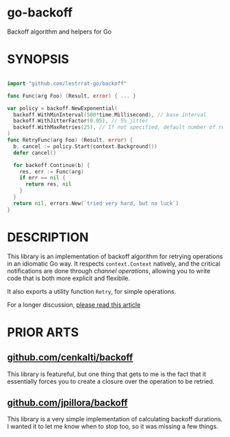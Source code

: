 # go-backoff

Backoff algorithm and helpers for Go

# SYNOPSIS

```go

import "github.com/lestrrat-go/backoff"

func Func(arg Foo) (Result, error) { ... }

var policy = backoff.NewExponential(
  backoff.WithMinInterval(500*time.Millisecond), // base interval
  backoff.WithJitterFactor(0.05), // 5% jitter
  backoff.WithMaxRetries(25), // If not specified, default number of retries is 10
)
func RetryFunc(arg Foo) (Result, error) {
  b, cancel := policy.Start(context.Background())
  defer cancel()

  for backoff.Continue(b) {
    res, err := Func(arg)
    if err == nil {
      return res, nil
    }
  }
  return nil, errors.New(`tried very hard, but no luck`)
}
```

# DESCRIPTION

This library is an implementation of backoff algorithm for retrying operations
in an idiomatic Go way. It respects `context.Context` natively, and the critical
notifications are done through *channel operations*, allowing you to write code 
that is both more explicit and flexibile.

It also exports a utility function `Retry`, for simple operations.

For a longer discussion, [please read this article](https://medium.com/@lestrrat/yak-shaving-with-backoff-libraries-in-go-80240f0aa30c)

# PRIOR ARTS

## [github.com/cenkalti/backoff](https://github.com/cenkalti/backoff) 

This library is featureful, but one thing that gets to me is the fact that
it essentially forces you to create a closure over the operation to be retried.

## [github.com/jpillora/backoff](https://github.com/jpillora/backoff)

This library is a very simple implementation of calculating backoff durations.
I wanted it to let me know when to stop too, so it was missing a few things.
